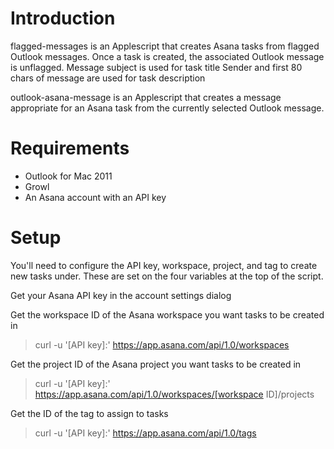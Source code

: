 # Introduction

flagged-messages is an Applescript that creates Asana tasks from flagged Outlook messages.
Once a task is created, the associated Outlook message is unflagged.
Message subject is used for task title
Sender and first 80 chars of message are used for task description

outlook-asana-message is an Applescript that creates a message appropriate for an Asana task
from the currently selected Outlook message.

# Requirements
- Outlook for Mac 2011
- Growl
- An Asana account with an API key


# Setup

You'll need to configure the API key, workspace, project, and tag to create
new tasks under. These are set on the four variables at the top of the
script.

Get your Asana API key in the account settings dialog

Get the workspace ID of the Asana workspace you want tasks to be created in

> curl -u '[API key]:' https://app.asana.com/api/1.0/workspaces 

Get the project ID of the Asana project you want tasks to be created in

> curl -u '[API key]:' https://app.asana.com/api/1.0/workspaces/[workspace ID]/projects

Get the ID of the tag to assign to tasks

> curl -u '[API key]:' https://app.asana.com/api/1.0/tags
